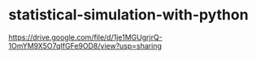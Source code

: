 # statistical-simulation-with-python

https://drive.google.com/file/d/1je1MGUgrjrQ-1OmYM9X5O7qIfGFe9OD8/view?usp=sharing
